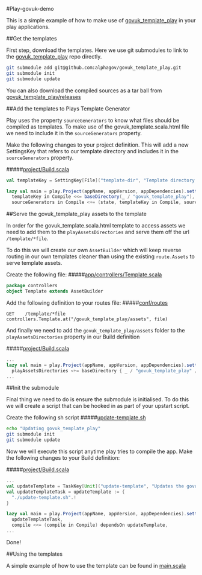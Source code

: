 #Play-govuk-demo

This is a simple example of how to make use of [govuk_template_play](https://github.com/alphagov/govuk_template_play) in your play applications. 

##Get the templates

First step, download the templates. Here we use git submodules to link to the [govuk_template_play](https://github.com/alphagov/govuk_template_play) repo directly.

```sh
git submodule add git@github.com:alphagov/govuk_template_play.git
git submodule init
git submodule update
```

You can also download the compiled sources as a tar ball from [govuk_template_play/releases](https://github.com/alphagov/govuk_template_play/releases)

##Add the templates to Plays Template Generator

Play uses the property `sourceGenerators` to know what files should be compiled as templates. To make use of the govuk\_template.scala.html file we need to include it in the `sourceGenerators` property.

Make the following changes to your project definition. This will add a new SettingsKey that refers to our template directory and includes it in the `sourceGenerators` property.


#####[project/Build.scala](https://github.com/michaeldfallen/play-govuk-demo/blob/play-212/project/Build.scala)
```scala 
val templateKey = SettingKey[File]("template-dir", "Template directory for govuk_template_play")

lazy val main = play.Project(appName, appVersion, appDependencies).settings(
  templateKey in Compile <<= baseDirectory(_ / "govuk_template_play"),
  sourceGenerators in Compile <+= (state, templateKey in Compile, sourceManaged in Compile, templatesTypes, templatesImport) map ScalaTemplates)
```

##Serve the govuk_template_play assets to the template

In order for the govuk_template.scala.html template to access assets we need to add them to the `playAssetsDirectories` and serve them off the url `/template/*file`. 

To do this we will create our own `AssetBuilder` which will keep reverse routing in our own templates cleaner than using the existing `route.Assets` to serve template assets.

Create the following file:
#####[app/controllers/Template.scala](https://github.com/michaeldfallen/play-govuk-demo/blob/play-212/app/controllers/Template.scala)
```scala
package controllers
object Template extends AssetBuilder
```

Add the following definition to your routes file:
#####[conf/routes](https://github.com/michaeldfallen/play-govuk-demo/blob/play-212/conf/routes)
```
GET    /template/*file    controllers.Template.at("/govuk_template_play/assets", file)
```

And finally we need to add the `govuk_template_play/assets` folder to the `playAssetsDirectories` property in our Build definition

#####[project/Build.scala](https://github.com/michaeldfallen/play-govuk-demo/blob/play-212/project/Build.scala)
```scala
...
lazy val main = play.Project(appName, appVersion, appDependencies).settings(
  playAssetsDirectories <+= baseDirectory { _ / "govuk_template_play" / "assets" },
...
```

##Init the submodule

Final thing we need to do is ensure the submodule is initialised. To do this we will create a script that can be hooked in as part of your upstart script.

Create the following sh script
#####[update-template.sh](https://github.com/michaeldfallen/play-govuk-demo/blob/play-212/update-template.sh)
```sh
echo "Updating govuk_template_play"
git submodule init
git submodule update
```

Now we will execute this script anytime play tries to compile the app. Make the following changes to your Build definition:

#####[project/Build.scala](https://github.com/michaeldfallen/play-govuk-demo/blob/play-212/project/Build.scala)
```scala
...
val updateTemplate = TaskKey[Unit]("update-template", "Updates the govuk_template_play")
val updateTemplateTask = updateTemplate := {
  "./update-template.sh".!
}

lazy val main = play.Project(appName, appVersion, appDependencies).settings(
  updateTemplateTask,
  compile <<= (compile in Compile) dependsOn updateTemplate,
...
```

Done! 

##Using the templates

A simple example of how to use the template can be found in [main.scala](https://github.com/michaeldfallen/play-govuk-demo/blob/play-212/app/views/main.scala.html)
